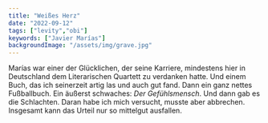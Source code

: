 ```yaml
---
title: "Weißes Herz"
date: "2022-09-12"
tags: ["levity","obi"]
keywords: ["Javier Marías"]
backgroundImage: "/assets/img/grave.jpg"
---
```

Marías war einer der Glücklichen, der seine Karriere, mindestens hier in Deutschland dem Literarischen Quartett zu verdanken hatte. Und einem Buch, das ich seinerzeit artig las und auch gut fand. Dann ein ganz nettes Fußballbuch. Ein äußerst schwaches: *Der Gefühlsmensch*. Und dann gab es die Schlachten. Daran habe ich mich versucht, musste aber abbrechen. Insgesamt kann das Urteil nur so mittelgut ausfallen.
